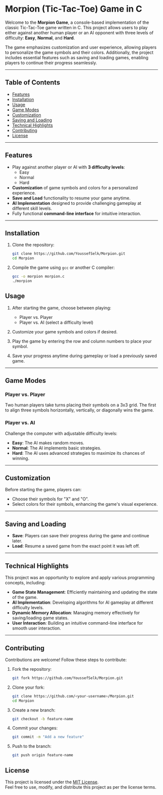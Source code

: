 # Morpion (Tic-Tac-Toe) Game in C

Welcome to the **Morpion Game**, a console-based implementation of the classic Tic-Tac-Toe game written in C. This project allows users to play either against another human player or an AI opponent with three levels of difficulty: **Easy**, **Normal**, and **Hard**.

The game emphasizes customization and user experience, allowing players to personalize the game symbols and their colors. Additionally, the project includes essential features such as saving and loading games, enabling players to continue their progress seamlessly.

---

## Table of Contents

- [Features](#features)
- [Installation](#installation)
- [Usage](#usage)
- [Game Modes](#game-modes)
- [Customization](#customization)
- [Saving and Loading](#saving-and-loading)
- [Technical Highlights](#technical-highlights)
- [Contributing](#contributing)
- [License](#license)

---

## Features

- Play against another player or AI with **3 difficulty levels**:
  - Easy
  - Normal
  - Hard
- **Customization** of game symbols and colors for a personalized experience.
- **Save and Load** functionality to resume your game anytime.
- **AI Implementation** designed to provide challenging gameplay at different skill levels.
- Fully functional **command-line interface** for intuitive interaction.

---

## Installation

1. Clone the repository:
   ```bash
   git clone https://github.com/YoussefSelk/Morpion.git
   cd Morpion
2. Compile the game using `gcc` or another C compiler:
   ```bash
   gcc -o morpion morpion.c
   ./morpion
## Usage

1. After starting the game, choose between playing:
   - Player vs. Player
   - Player vs. AI (select a difficulty level)

2. Customize your game symbols and colors if desired.

3. Play the game by entering the row and column numbers to place your symbol.

4. Save your progress anytime during gameplay or load a previously saved game.

---

## Game Modes

### Player vs. Player
Two human players take turns placing their symbols on a 3x3 grid. The first to align three symbols horizontally, vertically, or diagonally wins the game.

### Player vs. AI
Challenge the computer with adjustable difficulty levels:
- **Easy**: The AI makes random moves.
- **Normal**: The AI implements basic strategies.
- **Hard**: The AI uses advanced strategies to maximize its chances of winning.

---

## Customization

Before starting the game, players can:
- Choose their symbols for "X" and "O".
- Select colors for their symbols, enhancing the game's visual experience.

---

## Saving and Loading

- **Save**: Players can save their progress during the game and continue later.
- **Load**: Resume a saved game from the exact point it was left off.

---

## Technical Highlights

This project was an opportunity to explore and apply various programming concepts, including:

- **Game State Management**: Efficiently maintaining and updating the state of the game.
- **AI Implementation**: Developing algorithms for AI gameplay at different difficulty levels.
- **Dynamic Memory Allocation**: Managing memory effectively for saving/loading game states.
- **User Interaction**: Building an intuitive command-line interface for smooth user interaction.

---

## Contributing

Contributions are welcome! Follow these steps to contribute:

1. Fork the repository:
   ```bash
   git fork https://github.com/YoussefSelk/Morpion.git

2. Clone your fork:
   ```bash
   git clone https://github.com/<your-username>/Morpion.git
   cd Morpion

3. Create a new branch:
   ```bash
   git checkout -b feature-name
   
4. Commit your changes:
   ```bash
   git commit -m "Add a new feature"
   
5. Push to the branch:
   ```bash
   git push origin feature-name


## License

This project is licensed under the [MIT License](LICENSE).  
Feel free to use, modify, and distribute this project as per the license terms.




